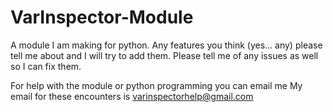 # VarInspector-Module
A module I am making for python. Any features you think (yes... any) please tell me about and I will try to add them. Please tell me of any issues as well so I can fix them.

For help with the module or python programming you can email me
My email for these encounters is varinspectorhelp@gmail.com

